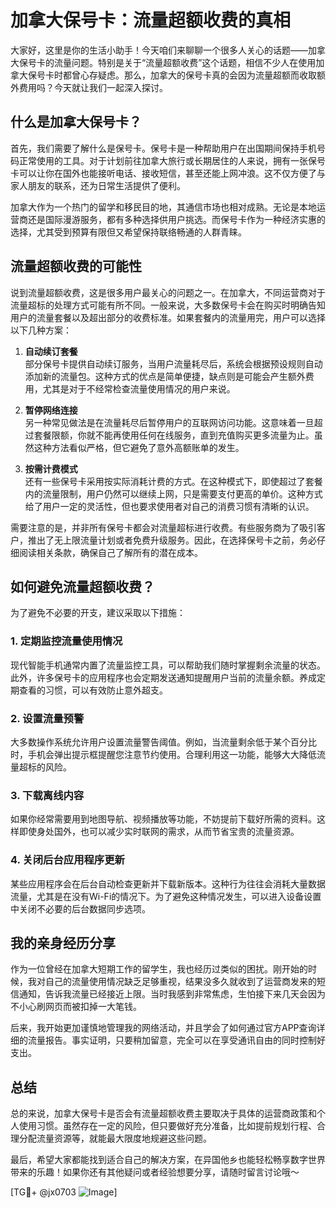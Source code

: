 # 加拿大保号卡：流量超额收费的真相

大家好，这里是你的生活小助手！今天咱们来聊聊一个很多人关心的话题——加拿大保号卡的流量问题。特别是关于“流量超额收费”这个话题，相信不少人在使用加拿大保号卡时都曾心存疑虑。那么，加拿大的保号卡真的会因为流量超额而收取额外费用吗？今天就让我们一起深入探讨。

## 什么是加拿大保号卡？

首先，我们需要了解什么是保号卡。保号卡是一种帮助用户在出国期间保持手机号码正常使用的工具。对于计划前往加拿大旅行或长期居住的人来说，拥有一张保号卡可以让你在国外也能接听电话、接收短信，甚至还能上网冲浪。这不仅方便了与家人朋友的联系，还为日常生活提供了便利。

加拿大作为一个热门的留学和移民目的地，其通信市场也相对成熟。无论是本地运营商还是国际漫游服务，都有多种选择供用户挑选。而保号卡作为一种经济实惠的选择，尤其受到预算有限但又希望保持联络畅通的人群青睐。

## 流量超额收费的可能性

说到流量超额收费，这是很多用户最关心的问题之一。在加拿大，不同运营商对于流量超标的处理方式可能有所不同。一般来说，大多数保号卡会在购买时明确告知用户的流量套餐以及超出部分的收费标准。如果套餐内的流量用完，用户可以选择以下几种方案：

1. **自动续订套餐**  
   部分保号卡提供自动续订服务，当用户流量耗尽后，系统会根据预设规则自动添加新的流量包。这种方式的优点是简单便捷，缺点则是可能会产生额外费用，尤其是对于不经常检查流量使用情况的用户来说。

2. **暂停网络连接**  
   另一种常见做法是在流量耗尽后暂停用户的互联网访问功能。这意味着一旦超过套餐限额，你就不能再使用任何在线服务，直到充值购买更多流量为止。虽然这种方法看似严格，但它避免了意外高额账单的发生。

3. **按需计费模式**  
   还有一些保号卡采用按实际消耗计费的方式。在这种模式下，即使超过了套餐内的流量限制，用户仍然可以继续上网，只是需要支付更高的单价。这种方式给了用户一定的灵活性，但也要求使用者对自己的消费习惯有清晰的认识。

需要注意的是，并非所有保号卡都会对流量超标进行收费。有些服务商为了吸引客户，推出了无上限流量计划或者免费升级服务。因此，在选择保号卡之前，务必仔细阅读相关条款，确保自己了解所有的潜在成本。

## 如何避免流量超额收费？

为了避免不必要的开支，建议采取以下措施：

### 1. 定期监控流量使用情况
现代智能手机通常内置了流量监控工具，可以帮助我们随时掌握剩余流量的状态。此外，许多保号卡的应用程序也会定期发送通知提醒用户当前的流量余额。养成定期查看的习惯，可以有效防止意外超支。

### 2. 设置流量预警
大多数操作系统允许用户设置流量警告阈值。例如，当流量剩余低于某个百分比时，手机会弹出提示框提醒您注意节约使用。合理利用这一功能，能够大大降低流量超标的风险。

### 3. 下载离线内容
如果你经常需要用到地图导航、视频播放等功能，不妨提前下载好所需的资料。这样即使身处国外，也可以减少实时联网的需求，从而节省宝贵的流量资源。

### 4. 关闭后台应用程序更新
某些应用程序会在后台自动检查更新并下载新版本。这种行为往往会消耗大量数据流量，尤其是在没有Wi-Fi的情况下。为了避免这种情况发生，可以进入设备设置中关闭不必要的后台数据同步选项。

## 我的亲身经历分享

作为一位曾经在加拿大短期工作的留学生，我也经历过类似的困扰。刚开始的时候，我对自己的流量使用情况缺乏足够重视，结果没多久就收到了运营商发来的短信通知，告诉我流量已经接近上限。当时我感到非常焦虑，生怕接下来几天会因为不小心刷网页而被扣掉一大笔钱。

后来，我开始更加谨慎地管理我的网络活动，并且学会了如何通过官方APP查询详细的流量报告。事实证明，只要稍加留意，完全可以在享受通讯自由的同时控制好支出。

## 总结

总的来说，加拿大保号卡是否会有流量超额收费主要取决于具体的运营商政策和个人使用习惯。虽然存在一定的风险，但只要做好充分准备，比如提前规划行程、合理分配流量资源等，就能最大限度地规避这些问题。

最后，希望大家都能找到适合自己的解决方案，在异国他乡也能轻松畅享数字世界带来的乐趣！如果你还有其他疑问或者经验想要分享，请随时留言讨论哦～

[TG💪+ @jx0703 ![Image](https://github.com/user-attachments/assets/dbca1d08-cadb-493c-b0ec-ad6f7a83f270)]